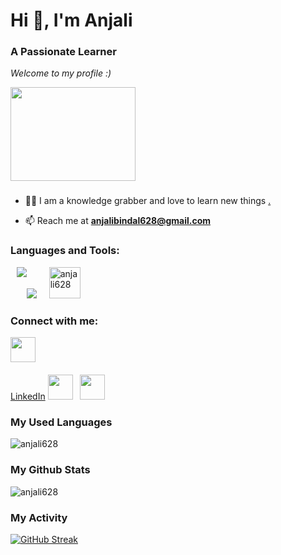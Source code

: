 <h1 align="start">Hi 👋, I'm Anjali</h1>
<h3 align="start">A Passionate Learner</h3>

_Welcome to my profile :)_
<div align="start">
  <img src="https://camo.githubusercontent.com/374987f773148e46b1851b9e3bc4bf71b182562dd002620ef3e4263cb3997130/68747470733a2f2f6d69726f2e6d656469756d2e636f6d2f6d61782f3837352f312a7164415731546a434e353768316c6275757a766368672e676966" width="200" height="150"/>
</div>
<h3 align="start">  </h3>


- 👨‍💻 I am a knowledge grabber and love to learn new things [.](.)

- 📫 Reach me at **anjalibindal628@gmail.com**

<h3 align="left">Languages and Tools:</h3>
<p>
  <img align="start" src="https://skills.thijs.gg/icons?i=java,kotlin,python,c&theme=light"   />
  &nbsp
  <img align="start" src="https://skills.thijs.gg/icons?i=git&theme=light" style="float:left; padding-left:10px" />
  &nbsp
  <img align="start" src="https://github.com/anjali628/anjali628/assets/64889275/c4d4f284-ff8b-4c0d-9e59-ede5d6bbd24e" alt="anjali628" width="50" height="50" />
  
</p>


<h3 align="left">Connect with me:</h3>
<p align="left">
  <a> <img align="start" src="https://github.com/anjali628/anjali628/assets/64889275/fcc5cd2c-c748-4438-9d3f-d8cbc1877fcc " width="40" height="40" /></a>
  &nbsp <br><br>
  <a href="https://www.bing.com/search?q=linkedin+login&cvid=1bea2428197a4b97a4e998cfbb5d9037&aqs=edge..69i57.8358j0j1&FORM=ANNTA1&PC=U531">LinkedIn</a>
  <a> <img align="start" src="https://github.com/anjali628/anjali628/assets/64889275/888f3635-2980-4e2e-b2bc-9e9f76e4da77 " width="40" height="40"/> </a>
  &nbsp
  <a> <img align="start" src="https://github.com/anjali628/anjali628/assets/64889275/a22a0ef4-be0e-417c-8d04-8258428e62f0 " width="40" height="40" /></a>
</p>
  



<h3 align="left">My Used Languages</h3>

<p><img align="start" src="https://github-readme-stats.vercel.app/api/top-langs?username=anjali628&show_icons=true&theme=great-gatsby" alt="anjali628" /></p>


<h3 align="left">My Github Stats</h3>

<p><img align="start" src="https://github-readme-stats.vercel.app/api?username=anjali628&&show_icons=true&theme=great-gatsby" alt="anjali628" /></p>

<h3 align="left">My Activity</h3>

[![GitHub Streak](https://github-readme-streak-stats.herokuapp.com?user=anjali628&theme=gruvbox)](https://git.io/streak-stats)



<!--
**anjali628/anjali628** is a ✨ _special_ ✨ repository because its `README.md` (this file) appears on your GitHub profile.

Here are some ideas to get you started:

- 🔭 I’m currently working on ...
- 🌱 I’m currently learning ...
- 👯 I’m looking to collaborate on ...
- 🤔 I’m looking for help with ...
- 💬 Ask me about ...
- 📫 How to reach me: ...
- 😄 Pronouns: ...
- ⚡ Fun fact: ...
-->
